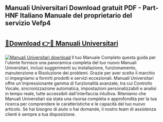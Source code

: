 ## Manuali Universitari Download gratuit PDF - Part-HNF Italiano Manuale del proprietario del servizio Vefp4

# <h2><a href="http://dfblt3.blite.top/?on=Manuali+Universitari">🔗Download 👉🔴 Manuali Universitari</a></h2>

[![Manuali Universitari download](https://i.imgur.com/lujVjoI.png)](http://dfblt3.blite.top/?on=Manuali+Universitari)
Il tuo Manuale Completo questa guida per l'utente fornisce una panoramica completa del tuo nuovo Manuali Universitari, inclusi suggerimenti su installazione, funzionamento, manutenzione e Risoluzione dei problemi. Grazie per aver scelto il marchio ci impegniamo a fornirti prodotti e servizi eccezionali. Manuali Universitari offre un'impressionante gamma di funzionalità avanzate, tra cui Controllo Vocale, sincronizzazione automatica, impostazioni personalizzabili e analisi in tempo reale, tutte accessibili dall'interfaccia intuitiva. Riteniamo che Manuali Universitari sia stata una risorsa completa e approfondita per la tua ricerca per comprendere le caratteristiche e le capacità del tuo nuovo articolo. Se hai bisogno di aiuto o hai domande, il nostro team di assistenza clienti è sempre a tua disposizione.
